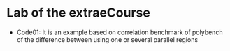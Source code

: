 # Lab of the extraeCourse

* Code01: It is an example based on correlation benchmark of polybench of the difference between using one or several parallel regions


